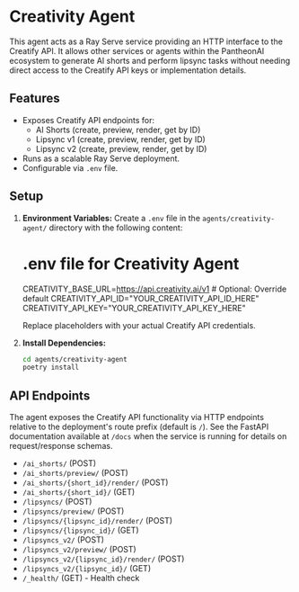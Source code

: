 # Creativity Agent

This agent acts as a Ray Serve service providing an HTTP interface to the Creatify API. It allows other services or agents within the PantheonAI ecosystem to generate AI shorts and perform lipsync tasks without needing direct access to the Creatify API keys or implementation details.

## Features

- Exposes Creatify API endpoints for:
  - AI Shorts (create, preview, render, get by ID)
  - Lipsync v1 (create, preview, render, get by ID)
  - Lipsync v2 (create, preview, render, get by ID)
- Runs as a scalable Ray Serve deployment.
- Configurable via `.env` file.

## Setup

1. **Environment Variables:** Create a `.env` file in the `agents/creativity-agent/` directory with the following content:

   # .env file for Creativity Agent

   CREATIVITY_BASE_URL=https://api.creativity.ai/v1 # Optional: Override default
   CREATIVITY_API_ID="YOUR_CREATIVITY_API_ID_HERE"
   CREATIVITY_API_KEY="YOUR_CREATIVITY_API_KEY_HERE"

   Replace placeholders with your actual Creatify API credentials.

2. **Install Dependencies:**

   ```bash
   cd agents/creativity-agent
   poetry install
   ```

## API Endpoints

The agent exposes the Creatify API functionality via HTTP endpoints relative to the deployment's route prefix (default is `/`). See the FastAPI documentation available at `/docs` when the service is running for details on request/response schemas.

- `/ai_shorts/` (POST)
- `/ai_shorts/preview/` (POST)
- `/ai_shorts/{short_id}/render/` (POST)
- `/ai_shorts/{short_id}/` (GET)
- `/lipsyncs/` (POST)
- `/lipsyncs/preview/` (POST)
- `/lipsyncs/{lipsync_id}/render/` (POST)
- `/lipsyncs/{lipsync_id}/` (GET)
- `/lipsyncs_v2/` (POST)
- `/lipsyncs_v2/preview/` (POST)
- `/lipsyncs_v2/{lipsync_id}/render/` (POST)
- `/lipsyncs_v2/{lipsync_id}/` (GET)
- `/_health/` (GET) - Health check


